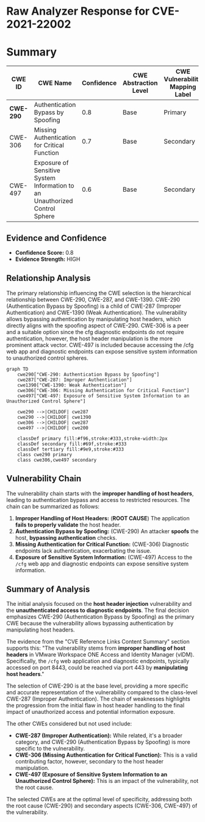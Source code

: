 # Raw Analyzer Response for CVE-2021-22002

# Summary
| CWE ID | CWE Name | Confidence | CWE Abstraction Level | CWE Vulnerability Mapping Label | CWE-Vulnerability Mapping Notes |
|---|---|---|---|---|---|
| **CWE-290** | Authentication Bypass by Spoofing | 0.8 | Base | Primary | Allowed |
| CWE-306 | Missing Authentication for Critical Function | 0.7 | Base | Secondary | Allowed |
| CWE-497 | Exposure of Sensitive System Information to an Unauthorized Control Sphere | 0.6 | Base | Secondary | Allowed |

## Evidence and Confidence

*   **Confidence Score:** 0.8
*   **Evidence Strength:** HIGH

## Relationship Analysis
The primary relationship influencing the CWE selection is the hierarchical relationship between CWE-290, CWE-287, and CWE-1390. CWE-290 (Authentication Bypass by Spoofing) is a child of CWE-287 (Improper Authentication) and CWE-1390 (Weak Authentication). The vulnerability allows bypassing authentication by manipulating host headers, which directly aligns with the spoofing aspect of CWE-290. CWE-306 is a peer and a suitable option since the cfg diagnostic endpoints do not require authentication, however, the host header manipulation is the more prominent attack vector. CWE-497 is included because accessing the /cfg web app and diagnostic endpoints can expose sensitive system information to unauthorized control spheres.

```mermaid
graph TD
    cwe290["CWE-290: Authentication Bypass by Spoofing"]
    cwe287["CWE-287: Improper Authentication"]
    cwe1390["CWE-1390: Weak Authentication"]
    cwe306["CWE-306: Missing Authentication for Critical Function"]
    cwe497["CWE-497: Exposure of Sensitive System Information to an Unauthorized Control Sphere"]

    cwe290 -->|CHILDOF| cwe287
    cwe290 -->|CHILDOF| cwe1390
    cwe306 -->|CHILDOF| cwe287
    cwe497 -->|CHILDOF| cwe200

    classDef primary fill:#f96,stroke:#333,stroke-width:2px
    classDef secondary fill:#69f,stroke:#333
    classDef tertiary fill:#9e9,stroke:#333
    class cwe290 primary
    class cwe306,cwe497 secondary
```

## Vulnerability Chain
The vulnerability chain starts with the **improper handling of host headers**, leading to authentication bypass and access to restricted resources. The chain can be summarized as follows:

1.  **Improper Handling of Host Headers:** (**ROOT CAUSE**) The application **fails to properly validate** the host header.
2.  **Authentication Bypass by Spoofing:** (CWE-290) An attacker **spoofs** the host, **bypassing authentication** checks.
3.  **Missing Authentication for Critical Function:** (CWE-306) Diagnostic endpoints lack authentication, exacerbating the issue.
4.  **Exposure of Sensitive System Information:** (CWE-497) Access to the `/cfg` web app and diagnostic endpoints can expose sensitive system information.

## Summary of Analysis
The initial analysis focused on the **host header injection** vulnerability and the **unauthenticated access to diagnostic endpoints**. The final decision emphasizes CWE-290 (Authentication Bypass by Spoofing) as the primary CWE because the vulnerability allows bypassing authentication by manipulating host headers.

The evidence from the "CVE Reference Links Content Summary" section supports this: "The vulnerability stems from **improper handling of host headers** in VMware Workspace ONE Access and Identity Manager (vIDM). Specifically, the `/cfg` web application and diagnostic endpoints, typically accessed on port 8443, could be reached via port 443 by **manipulating host headers**."

The selection of CWE-290 is at the base level, providing a more specific and accurate representation of the vulnerability compared to the class-level CWE-287 (Improper Authentication). The chain of weaknesses highlights the progression from the initial flaw in host header handling to the final impact of unauthorized access and potential information exposure.

The other CWEs considered but not used include:

*   **CWE-287 (Improper Authentication):** While related, it's a broader category, and CWE-290 (Authentication Bypass by Spoofing) is more specific to the vulnerability.
*   **CWE-306 (Missing Authentication for Critical Function):** This is a valid contributing factor, however, secondary to the host header manipulation.
*   **CWE-497 (Exposure of Sensitive System Information to an Unauthorized Control Sphere):** This is an impact of the vulnerability, not the root cause.

The selected CWEs are at the optimal level of specificity, addressing both the root cause (CWE-290) and secondary aspects (CWE-306, CWE-497) of the vulnerability.